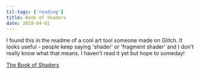 ```yaml
---
til-tags: ['reading']
title: Book of Shaders
date: 2019-04-02
---
```


I found this in the readme of a cool art tool someone made on Glitch. It looks useful - people keep saying 'shader' or 'fragment shader' and I don't really know what that means. I haven't read it yet but hope to someday! 

[The Book of Shaders](https://thebookofshaders.com/)